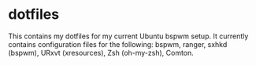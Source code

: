 # dotfiles
This contains my dotfiles for my current Ubuntu bspwm setup. It currently contains configuration files for the following:
bspwm,
ranger,
sxhkd (bspwm),
URxvt (xresources),
Zsh (oh-my-zsh),
Comton.

